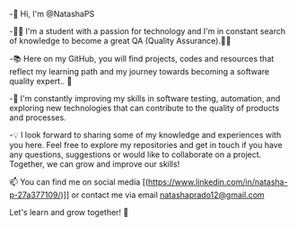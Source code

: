 -👋 Hi, I'm @NatashaPS

-👨‍🎓 I'm a student with a passion for technology and I'm in constant search of knowledge to become a great QA (Quality Assurance).👨‍💻

-📚 Here on my GitHub, you will find projects, codes and resources that reflect my learning path and my journey towards becoming a software quality expert.. 🧪

-🌱 I'm constantly improving my skills in software testing, automation, and exploring new technologies that can contribute to the quality of products and processes.

-💡 I look forward to sharing some of my knowledge and experiences with you here. Feel free to explore my repositories and get in touch if you have any questions, suggestions or would like to collaborate on a project. Together, we can grow and improve our skills!

📫  You can find me on social media [(https://www.linkedin.com/in/natasha-p-27a377109/)]] or contact me via email natashaprado12@gmail.com

Let's learn and grow together! 🚀

<!---
NatashaPS/NatashaPS is a ✨ special ✨ repository because its `README.md` (this file) appears on your GitHub profile.
You can click the Preview link to take a look at your changes.
--->

